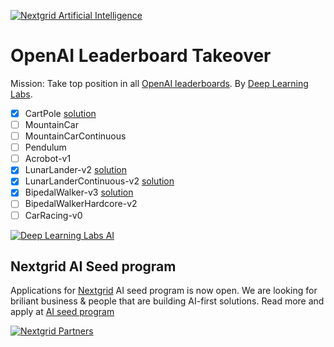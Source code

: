 [![Nextgrid Artificial Intelligence](https://storage.googleapis.com/nextgrid_github_repo_visuals/Github%20Graphics%20/big-banner.jpg)](https://nextgrid.ai)

# OpenAI Leaderboard Takeover

Mission: Take top position in all [OpenAI leaderboards](https://github.com/openai/gym/wiki/Leaderboard). By [Deep Learning Labs](https://nextgrid.ai/deep-learning-labs/).

- [x] CartPole [solution](https://github.com/nextgrid/deep-learning-labs-openAI/tree/main/cartpole)
- [ ] MountainCar
- [ ] MountainCarContinuous
- [ ] Pendulum
- [ ] Acrobot-v1
- [x] LunarLander-v2 [solution](https://github.com/nextgrid/deep-learning-labs-openAI/tree/main/lunarlander)
- [x] LunarLanderContinuous-v2 [solution](https://github.com/nextgrid/deep-learning-labs-openAI/blob/main/lunarlandercontinues)
- [X] BipedalWalker-v3 [solution](https://github.com/nextgrid/deep-learning-labs-openAI/tree/main/bipedalwalker-v3) 
- [ ] BipedalWalkerHardcore-v2
- [ ] CarRacing-v0

[![Deep Learning Labs AI ](https://storage.googleapis.com/nextgrid_github_repo_visuals/Github%20Graphics%20/small-banner.jpg)](https://nextgrid.ai/dll)

## Nextgrid AI Seed program

Applications for [Nextgrid](https://nextgrid.ai) AI seed program is now open. We are looking for briliant business & people that are building AI-first solutions. Read more and apply at [AI seed program](https://nextgrid.ai/seed/)

[![Nextgrid Partners](https://storage.googleapis.com/nextgrid_github_repo_visuals/Github%20Graphics%20/partner-banner.jpg)](https://nextgrid.ai/partners/)
